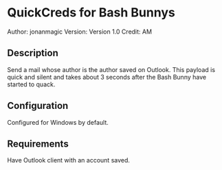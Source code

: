 # QuickCreds for Bash Bunnys

Author: jonanmagic
Version: Version 1.0
Credit: AM

## Description

Send a mail whose author is the author saved on Outlook.
This payload is quick and silent and takes about 3 seconds after the Bash Bunny have started to quack. 

## Configuration

Configured for Windows by default. 

## Requirements

Have Outlook client with an account saved. 
